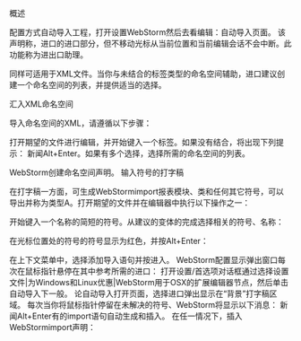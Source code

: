 概述

配置方式自动导入工程，打开设置WebStorm然后去看编辑：自动导入页面。
该声明称，进口的进口部分，但不移动光标从当前位置和当前编辑会话不会中断。此功能称为进出口助理。

同样可适用于XML文件。当你与未结合的标签类型的命名空间辅助，进口建议创建一个命名空间的列表，并提供适当的选择。

汇入XML命名空间

导入命名空间的XML，请遵循以下步骤：

打开期望的文件进行编辑，并开始键入一个标签。如果没有结合，将出现下列提示：
新闻Alt+Enter。如果有多个选择，选择所需的命名空间的列表。

WebStorm创建命名空间声明。
输入符号的打字稿

在打字稿一方面，可生成WebStormimport报表模块、类和任何其它符号，可以导出并称为类型A。打开期望的文件并在编辑器中执行以下操作之一：

开始键入一个名称的简短的符号。从建议的变体的完成选择相关的符号、名称：

在光标位置处的符号的符号显示为红色，并按Alt+Enter：

在上下文菜单中，选择添加导入语句并按进入。
WebStorm配置显示弹出窗口每次在鼠标指针悬停在其中参考所需的进口：
打开设置/首选项对话框通过选择设置文件|为Windows和Linux优惠|WebStorm用于OSX的扩展编辑器节点，然后单击自动导入下一般。
论自动导入打开页面，选择进口弹出显示在“背景”打字稿区域。
每次当你将鼠标指针停留在未解决的符号、WebStorm将显示以下消息：
新闻Alt+Enter有的import语句自动生成和插入。
在任一情况下，插入WebStormimport声明：

